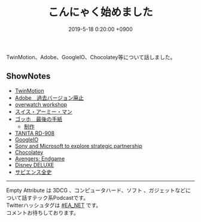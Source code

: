 ﻿---
actor_ids:
  - kou
  - hikaru
audio_file_path: /audio/10.mp3
audio_file_size: 36
date: 2019-5-18 0:20:00 +0900
description: TwinMotion、Adobe、GoogleIO、Chocolatey等について話しました
duration: "78:13"
layout: article
title: 10. こんにゃく始めました
---

TwinMotion、Adobe、GoogleIO、Chocolatey等について話しました。

## ShowNotes

- [TwinMotion](http://www.twinmotion.jp/feature/index.html)
- [Adobe　過去バージョン廃止](https://www.itmedia.co.jp/news/articles/1905/13/news137.html)
- [overwatch workshop](https://www.4gamer.net/games/280/G028066/20190425118/)
- [スイス・アーミー・マン](http://sam-movie.jp/)
- [ゴッホ　最後の手紙](http://www.gogh-movie.jp/)
    - [制作](https://realsound.jp/movie/2017/11/post-125543_2.html)
- [TANITA RD-908](https://www.amazon.co.jp/dp/B07HXN8F7K/)
- [GoogleIO](https://events.google.com/io/)
- [Sony and Microsoft to explore strategic partnership](https://news.microsoft.com/2019/05/16/sony-and-microsoft-to-explore-strategic-partnership/)
- [Chocolatey](https://chocolatey.org/)
- [Avengers: Endgame](https://marvel.disney.co.jp/movie/avengers-endgame.html)
- [Disney DELUXE](https://www.disney.co.jp/deluxe.html)
- [サピエンス全史](https://www.amazon.co.jp/dp/B01KLAFEZ4/)

---

Empty Attribute は 3DCG 、コンピュータハード、ソフト 、ガジェットなどについて話すテック系Podcastです。  
Twitterハッシュタグは [#EA_NET](https://twitter.com/intent/tweet?hashtags=EA_Net) です。  
コメントお待ちしております。